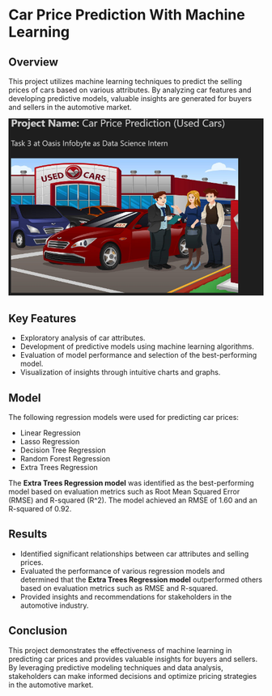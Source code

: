 # Car Price Prediction With Machine Learning

## Overview

This project utilizes machine learning techniques to predict the selling prices of cars based on various attributes. By analyzing car features and developing predictive models, valuable insights are generated for buyers and sellers in the automotive market.

[![Car Price Prediction Screenshot](/Task%202%20Car%20Price%20Prediction%20With%20Machine%20Learning/Car_ScreenShot.PNG)](https://raw.githubusercontent.com/Sonkhe-Shongwe/OIBSIP/main/Task%202%20Car%20Price%20Prediction%20With%20Machine%20Learning/Car_ScreenShot.PNG)


## Key Features

- Exploratory analysis of car attributes.
- Development of predictive models using machine learning algorithms.
- Evaluation of model performance and selection of the best-performing model.
- Visualization of insights through intuitive charts and graphs.

## Model

The following regression models were used for predicting car prices:

- Linear Regression
- Lasso Regression
- Decision Tree Regression
- Random Forest Regression
- Extra Trees Regression

The **Extra Trees Regression model** was identified as the best-performing model based on evaluation metrics such as Root Mean Squared Error (RMSE) and R-squared (R^2). The model achieved an RMSE of 1.60 and an R-squared of 0.92.

## Results

- Identified significant relationships between car attributes and selling prices.
- Evaluated the performance of various regression models and determined that the **Extra Trees Regression model** outperformed others based on evaluation metrics such as RMSE and R-squared.
- Provided insights and recommendations for stakeholders in the automotive industry.

## Conclusion

This project demonstrates the effectiveness of machine learning in predicting car prices and provides valuable insights for buyers and sellers. By leveraging predictive modeling techniques and data analysis, stakeholders can make informed decisions and optimize pricing strategies in the automotive market.

